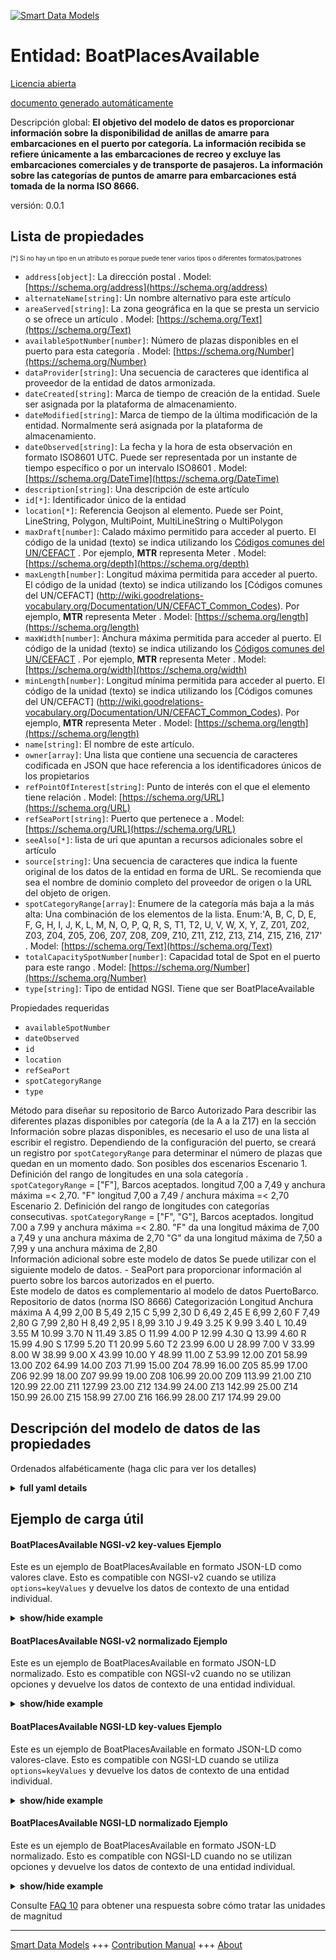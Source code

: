 <!-- 10-Header -->  
[![Smart Data Models](https://smartdatamodels.org/wp-content/uploads/2022/01/SmartDataModels_logo.png "Logo")](https://smartdatamodels.org)  
Entidad: BoatPlacesAvailable  
============================<!-- /10-Header -->  
<!-- 15-License -->  
[Licencia abierta](https://github.com/smart-data-models//dataModel.Ports/blob/master/BoatPlacesAvailable/LICENSE.md)  
[documento generado automáticamente](https://docs.google.com/presentation/d/e/2PACX-1vTs-Ng5dIAwkg91oTTUdt8ua7woBXhPnwavZ0FxgR8BsAI_Ek3C5q97Nd94HS8KhP-r_quD4H0fgyt3/pub?start=false&loop=false&delayms=3000#slide=id.gb715ace035_0_60)  
<!-- /15-License -->  
<!-- 20-Description -->  
Descripción global: **El objetivo del modelo de datos es proporcionar información sobre la disponibilidad de anillas de amarre para embarcaciones en el puerto por categoría. La información recibida se refiere únicamente a las embarcaciones de recreo y excluye las embarcaciones comerciales y de transporte de pasajeros. La información sobre las categorías de puntos de amarre para embarcaciones está tomada de la norma ISO 8666.**  
versión: 0.0.1  
<!-- /20-Description -->  
<!-- 30-PropertiesList -->  

## Lista de propiedades  

<sup><sub>[*] Si no hay un tipo en un atributo es porque puede tener varios tipos o diferentes formatos/patrones</sub></sup>  
- `address[object]`: La dirección postal  . Model: [https://schema.org/address](https://schema.org/address)- `alternateName[string]`: Un nombre alternativo para este artículo  - `areaServed[string]`: La zona geográfica en la que se presta un servicio o se ofrece un artículo  . Model: [https://schema.org/Text](https://schema.org/Text)- `availableSpotNumber[number]`: Número de plazas disponibles en el puerto para esta categoría  . Model: [https://schema.org/Number](https://schema.org/Number)- `dataProvider[string]`: Una secuencia de caracteres que identifica al proveedor de la entidad de datos armonizada.  - `dateCreated[string]`: Marca de tiempo de creación de la entidad. Suele ser asignada por la plataforma de almacenamiento.  - `dateModified[string]`: Marca de tiempo de la última modificación de la entidad. Normalmente será asignada por la plataforma de almacenamiento.  - `dateObserved[string]`: La fecha y la hora de esta observación en formato ISO8601 UTC. Puede ser representada por un instante de tiempo específico o por un intervalo ISO8601  . Model: [https://schema.org/DateTime](https://schema.org/DateTime)- `description[string]`: Una descripción de este artículo  - `id[*]`: Identificador único de la entidad  - `location[*]`: Referencia Geojson al elemento. Puede ser Point, LineString, Polygon, MultiPoint, MultiLineString o MultiPolygon  - `maxDraft[number]`: Calado máximo permitido para acceder al puerto. El código de la unidad (texto) se indica utilizando los [Códigos comunes del UN/CEFACT](http://wiki.goodrelations-vocabulary.org/Documentation/UN/CEFACT_Common_Codes) . Por ejemplo, **MTR** representa Meter  . Model: [https://schema.org/depth](https://schema.org/depth)- `maxLength[number]`: Longitud máxima permitida para acceder al puerto. El código de la unidad (texto) se indica utilizando los [Códigos comunes del UN/CEFACT] (http://wiki.goodrelations-vocabulary.org/Documentation/UN/CEFACT_Common_Codes). Por ejemplo, **MTR** representa Meter  . Model: [https://schema.org/length](https://schema.org/length)- `maxWidth[number]`: Anchura máxima permitida para acceder al puerto. El código de la unidad (texto) se indica utilizando los [Códigos comunes del UN/CEFACT](http://wiki.goodrelations-vocabulary.org/Documentation/UN/CEFACT_Common_Codes) . Por ejemplo, **MTR** representa Meter  . Model: [https://schema.org/width](https://schema.org/width)- `minLength[number]`: Longitud mínima permitida para acceder al puerto. El código de la unidad (texto) se indica utilizando los [Códigos comunes del UN/CEFACT] (http://wiki.goodrelations-vocabulary.org/Documentation/UN/CEFACT_Common_Codes). Por ejemplo, **MTR** representa Meter  . Model: [https://schema.org/length](https://schema.org/length)- `name[string]`: El nombre de este artículo.  - `owner[array]`: Una lista que contiene una secuencia de caracteres codificada en JSON que hace referencia a los identificadores únicos de los propietarios  - `refPointOfInterest[string]`: Punto de interés con el que el elemento tiene relación  . Model: [https://schema.org/URL](https://schema.org/URL)- `refSeaPort[string]`: Puerto que pertenece a  . Model: [https://schema.org/URL](https://schema.org/URL)- `seeAlso[*]`: lista de uri que apuntan a recursos adicionales sobre el artículo  - `source[string]`: Una secuencia de caracteres que indica la fuente original de los datos de la entidad en forma de URL. Se recomienda que sea el nombre de dominio completo del proveedor de origen o la URL del objeto de origen.  - `spotCategoryRange[array]`:  Enumere de la categoría más baja a la más alta: Una combinación de los elementos de la lista. Enum:'A, B, C, D, E, F, G, H, I, J, K, L, M, N, O, P, Q, R, S, T1, T2, U, V, W, X, Y, Z, Z01, Z02, Z03, Z04, Z05, Z06, Z07, Z08, Z09, Z10, Z11, Z12, Z13, Z14, Z15, Z16, Z17'  . Model: [https://schema.org/Text](https://schema.org/Text)- `totalCapacitySpotNumber[number]`: Capacidad total de Spot en el puerto para este rango  . Model: [https://schema.org/Number](https://schema.org/Number)- `type[string]`: Tipo de entidad NGSI. Tiene que ser BoatPlaceAvailable  <!-- /30-PropertiesList -->  
<!-- 35-RequiredProperties -->  
Propiedades requeridas  
- `availableSpotNumber`  - `dateObserved`  - `id`  - `location`  - `refSeaPort`  - `spotCategoryRange`  - `type`  <!-- /35-RequiredProperties -->  
<!-- 40-RequiredProperties -->  
Método para diseñar su repositorio de Barco Autorizado Para describir las diferentes plazas disponibles por categoría (de la A a la Z17) en la sección Información sobre plazas disponibles, es necesario el uso de una lista al escribir el registro. Dependiendo de la configuración del puerto, se creará un registro por `spotCategoryRange` para determinar el número de plazas que quedan en un momento dado. Son posibles dos escenarios Escenario 1. Definición del rango de longitudes en una sola categoría . `spotCategoryRange` = ["F"], Barcos aceptados. longitud 7,00 a 7,49 y anchura máxima =< 2,70. "F" longitud 7,00 a 7,49 / anchura máxima =< 2,70 Escenario 2. Definición del rango de longitudes con categorías consecutivas. `spotCategoryRange` = ["F", "G"], Barcos aceptados. longitud 7.00 a 7.99 y anchura máxima =< 2.80. "F" da una longitud máxima de 7,00 a 7,49 y una anchura máxima de 2,70 "G" da una longitud máxima de 7,50 a 7,99 y una anchura máxima de 2,80  
Información adicional sobre este modelo de datos Se puede utilizar con el siguiente modelo de datos. - SeaPort para proporcionar información al puerto sobre los barcos autorizados en el puerto.  
Este modelo de datos es complementario al modelo de datos PuertoBarco.  
Repositorio de datos (norma ISO 8666) Categorización Longitud Anchura máxima A 4,99 2,00 B 5,49 2,15 C 5,99 2,30 D 6,49 2,45 E 6,99 2,60 F 7,49 2,80 G 7,99 2,80 H 8,49 2,95 I 8,99 3.10 J 9.49 3.25 K 9.99 3.40 L 10.49 3.55 M 10.99 3.70 N 11.49 3.85 O 11.99 4.00 P 12.99 4.30 Q 13.99 4.60 R 15.99 4.90 S 17.99 5.20 T1 20.99 5.60 T2 23.99 6.00 U 28.99 7.00 V 33.99 8.00 W 38.99 9.00 X 43.99 10.00 Y 48.99 11.00 Z 53.99 12.00 Z01 58.99 13.00 Z02 64.99 14.00 Z03 71.99 15.00 Z04 78.99 16.00 Z05 85.99 17.00 Z06 92.99 18.00 Z07 99.99 19.00 Z08 106.99 20.00 Z09 113.99 21.00 Z10 120.99 22.00 Z11 127.99 23.00 Z12 134.99 24.00 Z13 142.99 25.00 Z14 150.99 26.00 Z15 158.99 27.00 Z16 166.99 28.00 Z17 174.99 29.00  
<!-- /40-RequiredProperties -->  
<!-- 50-DataModelHeader -->  
## Descripción del modelo de datos de las propiedades  
Ordenados alfabéticamente (haga clic para ver los detalles)  
<!-- /50-DataModelHeader -->  
<!-- 60-ModelYaml -->  
<details><summary><strong>full yaml details</strong></summary>    
```yaml  
BoatPlacesAvailable:    
  description: 'The purpose of the data model is to provide information on the availability of mooring rings for boats in the port by category. The information received relates only to pleasure boats and excludes commercial and passenger transport boats. The information on the Spot categories for boats is taken from the ISO 8666 standard.'    
  properties:    
    address:    
      description: 'The mailing address'    
      properties:    
        addressCountry:    
          description: 'Property. The country. For example, Spain. Model:''https://schema.org/addressCountry'''    
          type: string    
        addressLocality:    
          description: 'Property. The locality in which the street address is, and which is in the region. Model:''https://schema.org/addressLocality'''    
          type: string    
        addressRegion:    
          description: 'Property. The region in which the locality is, and which is in the country. Model:''https://schema.org/addressRegion'''    
          type: string    
        postOfficeBoxNumber:    
          description: 'Property. The post office box number for PO box addresses. For example, 03578. Model:''https://schema.org/postOfficeBoxNumber'''    
          type: string    
        postalCode:    
          description: 'Property. The postal code. For example, 24004. Model:''https://schema.org/https://schema.org/postalCode'''    
          type: string    
        streetAddress:    
          description: 'Property. The street address. Model:''https://schema.org/streetAddress'''    
          type: string    
      type: object    
      x-ngsi:    
        model: https://schema.org/address    
        type: Property    
    alternateName:    
      description: 'An alternative name for this item'    
      type: string    
      x-ngsi:    
        type: Property    
    areaServed:    
      description: 'The geographic area where a service or offered item is provided'    
      type: string    
      x-ngsi:    
        model: https://schema.org/Text    
        type: Property    
    availableSpotNumber:    
      description: 'Number of places available in the port for this category'    
      type: number    
      x-ngsi:    
        model: https://schema.org/Number    
        type: Property    
    dataProvider:    
      description: 'A sequence of characters identifying the provider of the harmonised data entity.'    
      type: string    
      x-ngsi:    
        type: Property    
    dateCreated:    
      description: 'Entity creation timestamp. This will usually be allocated by the storage platform.'    
      format: date-time    
      type: string    
      x-ngsi:    
        type: Property    
    dateModified:    
      description: 'Timestamp of the last modification of the entity. This will usually be allocated by the storage platform.'    
      format: date-time    
      type: string    
      x-ngsi:    
        type: Property    
    dateObserved:    
      description: 'The date and time of this observation in ISO8601 UTC format. It can be represented by a specific time instant or by an ISO8601 interval'    
      format: date-time    
      type: string    
      x-ngsi:    
        model: https://schema.org/DateTime    
        type: Property    
    description:    
      description: 'A description of this item'    
      type: string    
      x-ngsi:    
        type: Property    
    id:    
      anyOf: &boatplacesavailable_-_properties_-_owner_-_items_-_anyof    
        - description: 'Property. Identifier format of any NGSI entity'    
          maxLength: 256    
          minLength: 1    
          pattern: ^[\w\-\.\{\}\$\+\*\[\]`|~^@!,:\\]+$    
          type: string    
        - description: 'Property. Identifier format of any NGSI entity'    
          format: uri    
          type: string    
      description: 'Unique identifier of the entity'    
      x-ngsi:    
        type: Property    
    location:    
      description: 'Geojson reference to the item. It can be Point, LineString, Polygon, MultiPoint, MultiLineString or MultiPolygon'    
      oneOf:    
        - description: 'Geoproperty. Geojson reference to the item. Point'    
          properties:    
            bbox:    
              items:    
                type: number    
              minItems: 4    
              type: array    
            coordinates:    
              items:    
                type: number    
              minItems: 2    
              type: array    
            type:    
              enum:    
                - Point    
              type: string    
          required:    
            - type    
            - coordinates    
          title: 'GeoJSON Point'    
          type: object    
        - description: 'Geoproperty. Geojson reference to the item. LineString'    
          properties:    
            bbox:    
              items:    
                type: number    
              minItems: 4    
              type: array    
            coordinates:    
              items:    
                items:    
                  type: number    
                minItems: 2    
                type: array    
              minItems: 2    
              type: array    
            type:    
              enum:    
                - LineString    
              type: string    
          required:    
            - type    
            - coordinates    
          title: 'GeoJSON LineString'    
          type: object    
        - description: 'Geoproperty. Geojson reference to the item. Polygon'    
          properties:    
            bbox:    
              items:    
                type: number    
              minItems: 4    
              type: array    
            coordinates:    
              items:    
                items:    
                  items:    
                    type: number    
                  minItems: 2    
                  type: array    
                minItems: 4    
                type: array    
              type: array    
            type:    
              enum:    
                - Polygon    
              type: string    
          required:    
            - type    
            - coordinates    
          title: 'GeoJSON Polygon'    
          type: object    
        - description: 'Geoproperty. Geojson reference to the item. MultiPoint'    
          properties:    
            bbox:    
              items:    
                type: number    
              minItems: 4    
              type: array    
            coordinates:    
              items:    
                items:    
                  type: number    
                minItems: 2    
                type: array    
              type: array    
            type:    
              enum:    
                - MultiPoint    
              type: string    
          required:    
            - type    
            - coordinates    
          title: 'GeoJSON MultiPoint'    
          type: object    
        - description: 'Geoproperty. Geojson reference to the item. MultiLineString'    
          properties:    
            bbox:    
              items:    
                type: number    
              minItems: 4    
              type: array    
            coordinates:    
              items:    
                items:    
                  items:    
                    type: number    
                  minItems: 2    
                  type: array    
                minItems: 2    
                type: array    
              type: array    
            type:    
              enum:    
                - MultiLineString    
              type: string    
          required:    
            - type    
            - coordinates    
          title: 'GeoJSON MultiLineString'    
          type: object    
        - description: 'Geoproperty. Geojson reference to the item. MultiLineString'    
          properties:    
            bbox:    
              items:    
                type: number    
              minItems: 4    
              type: array    
            coordinates:    
              items:    
                items:    
                  items:    
                    items:    
                      type: number    
                    minItems: 2    
                    type: array    
                  minItems: 4    
                  type: array    
                type: array    
              type: array    
            type:    
              enum:    
                - MultiPolygon    
              type: string    
          required:    
            - type    
            - coordinates    
          title: 'GeoJSON MultiPolygon'    
          type: object    
      x-ngsi:    
        type: Geoproperty    
    maxDraft:    
      description: 'Maximum draft allowed to access the harbor. The unit code (text) is given using the [UN/CEFACT Common Codes](http://wiki.goodrelations-vocabulary.org/Documentation/UN/CEFACT_Common_Codes) . For instance, **MTR** represents Meter'    
      type: number    
      x-ngsi:    
        model: https://schema.org/depth    
        type: Property    
        units: meters    
    maxLength:    
      description: 'Maximum length allowed to access the harbor. The unit code (text) is given using the [UN/CEFACT Common Codes](http://wiki.goodrelations-vocabulary.org/Documentation/UN/CEFACT_Common_Codes). For instance, **MTR** represents Meter'    
      type: number    
      x-ngsi:    
        model: https://schema.org/length    
        type: Property    
        units: meters    
    maxWidth:    
      description: 'Maximum width allowed to access the harbor. The unit code (text) is given using the [UN/CEFACT Common Codes](http://wiki.goodrelations-vocabulary.org/Documentation/UN/CEFACT_Common_Codes) . For instance, **MTR** represents Meter'    
      type: number    
      x-ngsi:    
        model: https://schema.org/width    
        type: Property    
        units: meters    
    minLength:    
      description: 'Minimum length allowed to access the harbor. The unit code (text) is given using the [UN/CEFACT Common Codes](http://wiki.goodrelations-vocabulary.org/Documentation/UN/CEFACT_Common_Codes). For instance, **MTR** represents Meter'    
      type: number    
      x-ngsi:    
        model: https://schema.org/length    
        type: Property    
        units: meters    
    name:    
      description: 'The name of this item.'    
      type: string    
      x-ngsi:    
        type: Property    
    owner:    
      description: 'A List containing a JSON encoded sequence of characters referencing the unique Ids of the owner(s)'    
      items:    
        anyOf: *boatplacesavailable_-_properties_-_owner_-_items_-_anyof    
        description: 'Property. Unique identifier of the entity'    
      type: array    
      x-ngsi:    
        type: Property    
    refPointOfInterest:    
      anyOf:    
        - description: 'Property. Identifier format of any NGSI entity'    
          maxLength: 256    
          minLength: 1    
          pattern: ^[\w\-\.\{\}\$\+\*\[\]`|~^@!,:\\]+$    
          type: string    
        - description: 'Property. Identifier format of any NGSI entity'    
          format: uri    
          type: string    
      description: 'Point of Interest that the element has relation to'    
      type: string    
      x-ngsi:    
        model: https://schema.org/URL    
        type: Relationship    
    refSeaPort:    
      anyOf:    
        - description: 'Property. Identifier format of any NGSI entity'    
          maxLength: 256    
          minLength: 1    
          pattern: ^[\w\-\.\{\}\$\+\*\[\]`|~^@!,:\\]+$    
          type: string    
        - description: 'Property. Identifier format of any NGSI entity'    
          format: uri    
          type: string    
      description: 'Port that belongs to'    
      type: string    
      x-ngsi:    
        model: https://schema.org/URL    
        type: Relationship    
    seeAlso:    
      description: 'list of uri pointing to additional resources about the item'    
      oneOf:    
        - items:    
            format: uri    
            type: string    
          minItems: 1    
          type: array    
        - format: uri    
          type: string    
      x-ngsi:    
        type: Property    
    source:    
      description: 'A sequence of characters giving the original source of the entity data as a URL. Recommended to be the fully qualified domain name of the source provider, or the URL to the source object.'    
      type: string    
      x-ngsi:    
        type: Property    
    spotCategoryRange:    
      description: ' List from the lowest to the highest categories: A combination of the items listed. Enum:''A, B, C, D, E, F, G, H, I, J, K, L, M, N, O, P, Q, R, S, T1, T2, U, V, W, X, Y, Z, Z01, Z02, Z03, Z04, Z05, Z06, Z07, Z08, Z08, Z09, Z10, Z11, Z12, Z13, Z14, Z15, Z16, Z17'''    
      items:    
        enum:    
          - A    
          - B    
          - C    
          - D    
          - E    
          - F    
          - G    
          - H    
          - I    
          - J    
          - K    
          - L    
          - M    
          - N    
          - O    
          - P    
          - Q    
          - R    
          - S    
          - T1    
          - T2    
          - U    
          - V    
          - W    
          - X    
          - Y    
          - Z    
          - Z01    
          - Z02    
          - Z03    
          - Z04    
          - Z05    
          - Z06    
          - Z07    
          - Z08    
          - Z08    
          - Z09    
          - Z10    
          - Z11    
          - Z12    
          - Z13    
          - Z14    
          - Z15    
          - Z16    
          - Z17    
        type: string    
      type: array    
      x-ngsi:    
        model: https://schema.org/Text    
        type: Property    
    totalCapacitySpotNumber:    
      description: 'Total Capacity of Spot in the port for this range'    
      type: number    
      x-ngsi:    
        model: https://schema.org/Number    
        type: Property    
    type:    
      description: 'NGSI Entity type. It has to be BoatPlaceAvailable'    
      enum:    
        - BoatPlaceAvailable    
      type: string    
      x-ngsi:    
        type: Property    
  required:    
    - id    
    - type    
    - location    
    - dateObserved    
    - refSeaPort    
    - spotCategoryRange    
    - availableSpotNumber    
  type: object    
  x-derived-from: ""    
  x-disclaimer: 'Redistribution and use in source and binary forms, with or without modification, are permitted  provided that the license conditions are met. Copyleft (c) 2021 Contributors to Smart Data Models Program'    
  x-license-url: https://github.com/smart-data-models/dataModel.Ports/blob/master/BoatPlacesAvailable/LICENSE.md    
  x-model-schema: https://smart-data-models.github.io/dataModel.Ports/BoatPlaceAvailable/schema.json    
  x-model-tags: ""    
  x-version: 0.0.1    
```  
</details>    
<!-- /60-ModelYaml -->  
<!-- 70-MiddleNotes -->  
<!-- /70-MiddleNotes -->  
<!-- 80-Examples -->  
## Ejemplo de carga útil  
#### BoatPlacesAvailable NGSI-v2 key-values Ejemplo  
Este es un ejemplo de BoatPlacesAvailable en formato JSON-LD como valores clave. Esto es compatible con NGSI-v2 cuando se utiliza `options=keyValues` y devuelve los datos de contexto de una entidad individual.  
<details><summary><strong>show/hide example</strong></summary>    
```json  
{  
  "id": "urn:ngsi-ld:BoatPlaceAvailable:BoatPlaceAvailable:MNCA-BPA-Range-FG",  
  "type": "BoatPlaceAvailable",  
  "name": "Riviera-Port-NCE-SPAP-BPA-Range-FG",  
  "alternateName": "Riviera Port - Available places",  
  "description": "Availability places",  
  "seeAlso": "https://ccinicecotedazur/docs/tarifs-plaisance-yachting-ports-passage-2019",  
  "areaServed": "Riviera Port",  
  "dateObserved": "2020-03-17T08:45:00Z",  
  "refSeaPort": "urn:ngsi-ld:SeaPort:Riviera-Port-NCE-SP-001",  
  "spotCategoryRange": [  
    "F",  
    "G"  
  ],  
  "minLength": 7,  
  "maxLength": 7.99,  
  "maxWidth": 2.80,  
  "maxDraft": 2.55,  
  "totalCapacitySpotNumber": 10,  
  "availableSpotNumber": 3,  
  "location": {  
    "type": "Point",  
    "coordinates": [  
      123,  
      45  
    ]  
  }  
}  
```  
</details>  
#### BoatPlacesAvailable NGSI-v2 normalizado Ejemplo  
Este es un ejemplo de BoatPlacesAvailable en formato JSON-LD normalizado. Esto es compatible con NGSI-v2 cuando no se utilizan opciones y devuelve los datos de contexto de una entidad individual.  
<details><summary><strong>show/hide example</strong></summary>    
```json  
{  
  "id": "urn:ngsi-ld:BoatPlaceAvailable:BoatPlaceAvailable:MNCA-BPA-Range-FG",  
  "type": "BoatPlaceAvailable",  
  "name": {  
    "type": "Property",  
    "value": "Riviera-Port-NCE-SPAP-BPA-Range-FG"  
  },  
  "alternateName": {  
    "type": "Property",  
    "value": "Riviera Port - Available places"  
  },  
  "description": {  
    "type": "Property",  
    "value": "Availability places"  
  },  
  "seeAlso": {  
    "type": "Property",  
    "value": "https://ccinicecotedazur/docs/tarifs-plaisance-yachting-ports-passage-2019"  
  },  
  "areaServed": {  
    "type": "Property",  
    "value": "Riviera Port"  
  },  
  "dateObserved": {  
    "type": "DateTime",  
    "value": "2020-03-17T08:45:00Z",  
    "metadata": {  
      "TimeInstant": {  
        "type": "Text",  
        "value": "2020-03-17T08:45:00Z"  
      }  
    }  
  },  
  "refSeaPort": {  
    "type": "Relationship",  
    "object": "urn:ngsi-ld:SeaPort:Riviera-Port-NCE-SP-001"  
  },  
  "spotCategoryRange": {  
    "type": "property",  
    "value": [  
      "F",  
      "G"  
    ]  
  },  
  "minLength": {  
    "type": "Property",  
    "value": 7  
  },  
  "maxLength": {  
    "type": "Property",  
    "value": 7.99  
  },  
  "maxWidth": {  
    "type": "Property",  
    "value": 2.80  
  },  
  "maxDraft": {  
    "type": "Property",  
    "value": 2.55  
  },  
  "totalCapacitySpotNumber": {  
    "type": "Property",  
    "value": 10  
  },  
  "availableSpotNumber": {  
    "type": "Property",  
    "value": 3  
  },  
  "location": {  
    "type": "Geoproperty",  
    "value": {  
      "type": "Point",  
      "coordinates": [  
        123,  
        45  
      ]  
    }  
  }  
}  
```  
</details>  
#### BoatPlacesAvailable NGSI-LD key-values Ejemplo  
Este es un ejemplo de BoatPlacesAvailable en formato JSON-LD como valores-clave. Esto es compatible con NGSI-LD cuando se utiliza `options=keyValues` y devuelve los datos de contexto de una entidad individual.  
<details><summary><strong>show/hide example</strong></summary>    
```json  
{  
    "id": "urn:ngsi-ld:BoatPlaceAvailable:BoatPlaceAvailable:MNCA-BPA-Range-FG",  
    "type": "BoatPlaceAvailable",  
    "alternateName": {  
        "type": "Property",  
        "value": "Riviera Port - Available places"  
    },  
    "areaServed": {  
        "type": "Property",  
        "value": "Riviera Port"  
    },  
    "availableSpotNumber": {  
        "type": "Property",  
        "value": 3  
    },  
    "dateObserved": {  
        "type": "DateTime",  
        "value": "2020-03-17T08:45:00Z",  
        "metadata": {  
            "TimeInstant": {  
                "type": "Text",  
                "value": "2020-03-17T08:45:00Z"  
            }  
        }  
    },  
    "description": {  
        "type": "Property",  
        "value": "Availability places"  
    },  
    "location": {  
        "type": "Geoproperty",  
        "value": {  
            "type": "Point",  
            "coordinates": [  
                123,  
                45  
            ]  
        }  
    },  
    "maxDraft": {  
        "type": "Property",  
        "value": 2.55  
    },  
    "maxLength": {  
        "type": "Property",  
        "value": 7.99  
    },  
    "maxWidth": {  
        "type": "Property",  
        "value": 2.8  
    },  
    "minLength": {  
        "type": "Property",  
        "value": 7  
    },  
    "name": {  
        "type": "Property",  
        "value": "Riviera-Port-NCE-SPAP-BPA-Range-FG"  
    },  
    "refSeaPort": {  
        "type": "Relationship",  
        "object": "urn:ngsi-ld:SeaPort:Riviera-Port-NCE-SP-001"  
    },  
    "seeAlso": {  
        "type": "Property",  
        "value": "https://ccinicecotedazur/docs/tarifs-plaisance-yachting-ports-passage-2019"  
    },  
    "spotCategoryRange": {  
        "type": "property",  
        "value": [  
            "F",  
            "G"  
        ]  
    },  
    "totalCapacitySpotNumber": {  
        "type": "Property",  
        "value": 10  
    },  
    "@context": [  
        "https://uri.etsi.org/ngsi-ld/v1/ngsi-ld-core-context.jsonld",  
        "https://raw.githubusercontent.com/smart-data-models/dataModel.Ports/master/context.jsonld"  
    ]  
}  
```  
</details>  
#### BoatPlacesAvailable NGSI-LD normalizado Ejemplo  
Este es un ejemplo de BoatPlacesAvailable en formato JSON-LD normalizado. Esto es compatible con NGSI-LD cuando no se utilizan opciones y devuelve los datos de contexto de una entidad individual.  
<details><summary><strong>show/hide example</strong></summary>    
```json  
{  
    "id": "urn:ngsi-ld:BoatPlaceAvailable:BoatPlaceAvailable:MNCA-BPA-Range-FG",  
    "type": "BoatPlaceAvailable",  
    "alternateName": "Riviera Port - Available places",  
    "areaServed": "Riviera Port",  
    "dateObserved": "2020-03-17T08:45:00Z",  
    "description": "Availability places",  
    "location": {  
        "type": "Point",  
        "coordinates": [  
            123,  
            45  
        ]  
    },  
    "maxDraft": 2.55,  
    "maxLength": 7.99,  
    "maxWidth": 2.8,  
    "minLength": 7,  
    "name": "Riviera-Port-NCE-SPAP-BPA-Range-FG",  
    "refSeaPort": "urn:ngsi-ld:SeaPort:Riviera-Port-NCE-SP-001",  
    "seeAlso": "https://ccinicecotedazur/docs/tarifs-plaisance-yachting-ports-passage-2019",  
    "spotCategoryRange": [  
        "F",  
        "G"  
    ],  
    "totalCapacitySpotNumber": 10,  
    "@context": [  
        "https://uri.etsi.org/ngsi-ld/v1/ngsi-ld-core-context.jsonld",  
        "https://raw.githubusercontent.com/smart-data-models/dataModel.Ports/master/context.jsonld"  
    ]  
}  
```  
</details><!-- /80-Examples -->  
<!-- 90-FooterNotes -->  
<!-- /90-FooterNotes -->  
<!-- 95-Units -->  
Consulte [FAQ 10](https://smartdatamodels.org/index.php/faqs/) para obtener una respuesta sobre cómo tratar las unidades de magnitud  
<!-- /95-Units -->  
<!-- 97-LastFooter -->  
---  
[Smart Data Models](https://smartdatamodels.org) +++ [Contribution Manual](https://bit.ly/contribution_manual) +++ [About](https://bit.ly/Introduction_SDM)<!-- /97-LastFooter -->  
